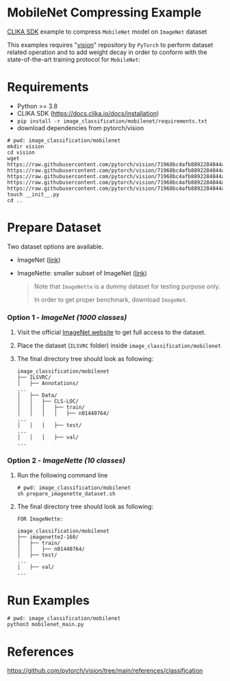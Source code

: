# MobileNet Compressing Example

<ins>CLIKA SDK</ins> example to compress `MobileNet` model on `ImageNet` dataset

This examples requires "[vision](https://github.com/pytorch/vision)" repository by `PyTorch` to perform dataset
related operation and to add weight decay in order to conform with the state-of-the-art training protocol for `MobileNet`:

# Requirements

- Python >= 3.8
- CLIKA SDK (https://docs.clika.io/docs/installation)
- `pip install -r image_classification/mobilenet/requirements.txt`
- download dependencies from pytorch/vision

```commandline
# pwd: image_classification/mobilenet
mkdir vision
cd vision
wget https://raw.githubusercontent.com/pytorch/vision/71968bc4afb8892284844a7c4cbd772696f42a88/references/classification/presets.py https://raw.githubusercontent.com/pytorch/vision/71968bc4afb8892284844a7c4cbd772696f42a88/references/classification/train.py https://raw.githubusercontent.com/pytorch/vision/71968bc4afb8892284844a7c4cbd772696f42a88/references/classification/transforms.py https://raw.githubusercontent.com/pytorch/vision/71968bc4afb8892284844a7c4cbd772696f42a88/references/classification/utils.py https://raw.githubusercontent.com/pytorch/vision/71968bc4afb8892284844a7c4cbd772696f42a88/references/classification/sampler.py
touch __init__.py
cd ..
``` 

# Prepare Dataset

Two dataset options are available.

- ImageNet ([link](https://www.image-net.org/download.php))
- ImageNette: smaller subset of ImageNet ([link](https://github.com/fastai/imagenette))

  > Note that `ImageNette` is a dummy dataset for testing purpose only.
  >
  > In order to get proper benchmark, download `ImageNet`.

### Option 1 - _ImageNet_ _(1000 classes)_

1. Visit the official [ImageNet website](https://www.image-net.org/download.php) to get full access to the dataset.

2. Place the dataset (`ILSVRC` folder) inside `image_classification/mobilenet`

3. The final directory tree should look as following:

    ```
    image_classification/mobilenet
    ├── ILSVRC/
    │   ├── Annotations/
    ...
    │   ├── Data/
    │   │   ├── CLS-LOC/
    │   │   │   ├── train/
    │   │   │   │   ├── n01440764/ 
    ...
    │   │   │   ├── test/
    ...
    │   │   │   ├── val/
    ...
    ```

### Option 2 - _ImageNette_ _(10 classes)_

1. Run the following command line
    ```
    # pwd: image_classification/mobilenet 
    sh prepare_imagenette_dataset.sh
    ```
2. The final directory tree should look as following:
    ```
    FOR ImageNette:
    
    image_classification/mobilenet
    ├── imagenette2-160/
    │   ├── train/
    │   │   ├── n01440764/ 
    │   ├── test/
    ...
    │   ├── val/
    ...
    ```

# Run Examples

```
# pwd: image_classification/mobilenet
python3 mobilenet_main.py
```

# References

https://github.com/pytorch/vision/tree/main/references/classification
